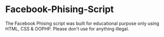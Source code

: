 # Facebook-Phising-Script
The Facebook Phising script was built for educational purpose only using HTML, CSS &amp; OOPHP. Please don't use for anything illegal. 
